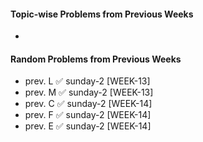 #### Topic-wise Problems from Previous Weeks
- 
  
#### Random Problems from Previous Weeks
- prev. L ✅ sunday-2 [WEEK-13]
- prev. M ✅ sunday-2 [WEEK-13]
- prev. C ✅ sunday-2 [WEEK-14]
- prev. F ✅ sunday-2 [WEEK-14]
- prev. E ✅ sunday-2 [WEEK-14]
